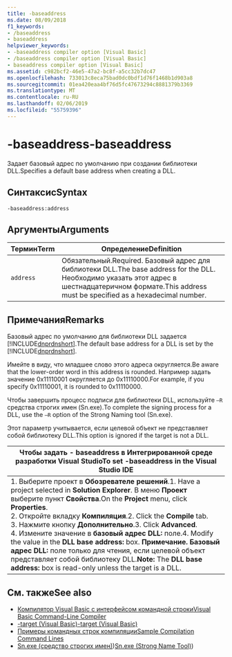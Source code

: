 ```yaml
---
title: -baseaddress
ms.date: 08/09/2018
f1_keywords:
- /baseaddress
- baseaddress
helpviewer_keywords:
- -baseaddress compiler option [Visual Basic]
- /baseaddress compiler option [Visual Basic]
- baseaddress compiler option [Visual Basic]
ms.assetid: c982bcf2-46e5-47a2-bc8f-a5cc32b7dc47
ms.openlocfilehash: 733013c8eca75bad0dc0bdf1d76f1468b1d903a8
ms.sourcegitcommit: 01ea420eaa4bf76d5fc47673294c8881379b3369
ms.translationtype: MT
ms.contentlocale: ru-RU
ms.lasthandoff: 02/06/2019
ms.locfileid: "55759396"
---
```

# <a name="-baseaddress"></a><span data-ttu-id="ff54e-102">-baseaddress</span><span class="sxs-lookup"><span data-stu-id="ff54e-102">-baseaddress</span></span>
<span data-ttu-id="ff54e-103">Задает базовый адрес по умолчанию при создании библиотеки DLL.</span><span class="sxs-lookup"><span data-stu-id="ff54e-103">Specifies a default base address when creating a DLL.</span></span>  
  
## <a name="syntax"></a><span data-ttu-id="ff54e-104">Синтаксис</span><span class="sxs-lookup"><span data-stu-id="ff54e-104">Syntax</span></span>  
  
```  
-baseaddress:address  
```  
  
## <a name="arguments"></a><span data-ttu-id="ff54e-105">Аргументы</span><span class="sxs-lookup"><span data-stu-id="ff54e-105">Arguments</span></span>  
  
|<span data-ttu-id="ff54e-106">Термин</span><span class="sxs-lookup"><span data-stu-id="ff54e-106">Term</span></span>|<span data-ttu-id="ff54e-107">Определение</span><span class="sxs-lookup"><span data-stu-id="ff54e-107">Definition</span></span>|  
|---|---|  
|`address`|<span data-ttu-id="ff54e-108">Обязательный.</span><span class="sxs-lookup"><span data-stu-id="ff54e-108">Required.</span></span> <span data-ttu-id="ff54e-109">Базовый адрес для библиотеки DLL.</span><span class="sxs-lookup"><span data-stu-id="ff54e-109">The base address for the DLL.</span></span> <span data-ttu-id="ff54e-110">Необходимо указать этот адрес в шестнадцатеричном формате.</span><span class="sxs-lookup"><span data-stu-id="ff54e-110">This address must be specified as a hexadecimal number.</span></span>|  
  
## <a name="remarks"></a><span data-ttu-id="ff54e-111">Примечания</span><span class="sxs-lookup"><span data-stu-id="ff54e-111">Remarks</span></span>  
 <span data-ttu-id="ff54e-112">Базовый адрес по умолчанию для библиотеки DLL задается [!INCLUDE[dnprdnshort](~/includes/dnprdnshort-md.md)].</span><span class="sxs-lookup"><span data-stu-id="ff54e-112">The default base address for a DLL is set by the [!INCLUDE[dnprdnshort](~/includes/dnprdnshort-md.md)].</span></span>  
  
 <span data-ttu-id="ff54e-113">Имейте в виду, что младшее слово этого адреса округляется.</span><span class="sxs-lookup"><span data-stu-id="ff54e-113">Be aware that the lower-order word in this address is rounded.</span></span> <span data-ttu-id="ff54e-114">Например задать значение 0x11110001 округляется до 0x11110000.</span><span class="sxs-lookup"><span data-stu-id="ff54e-114">For example, if you specify 0x11110001, it is rounded to 0x11110000.</span></span>  
  
 <span data-ttu-id="ff54e-115">Чтобы завершить процесс подписи для библиотеки DLL, используйте `–R` средства строгих имен (Sn.exe).</span><span class="sxs-lookup"><span data-stu-id="ff54e-115">To complete the signing process for a DLL, use the `–R` option of the Strong Naming tool (Sn.exe).</span></span>  
  
 <span data-ttu-id="ff54e-116">Этот параметр учитывается, если целевой объект не представляет собой библиотеку DLL.</span><span class="sxs-lookup"><span data-stu-id="ff54e-116">This option is ignored if the target is not a DLL.</span></span>  
  
|<span data-ttu-id="ff54e-117">Чтобы задать - baseaddress в Интегрированной среде разработки Visual Studio</span><span class="sxs-lookup"><span data-stu-id="ff54e-117">To set -baseaddress in the Visual Studio IDE</span></span>|  
|---|  
|<span data-ttu-id="ff54e-118">1.  Выберите проект в **Обозревателе решений**.</span><span class="sxs-lookup"><span data-stu-id="ff54e-118">1.  Have a project selected in **Solution Explorer**.</span></span> <span data-ttu-id="ff54e-119">В меню **Проект** выберите пункт **Свойства**.</span><span class="sxs-lookup"><span data-stu-id="ff54e-119">On the **Project** menu, click **Properties**.</span></span> <br /><span data-ttu-id="ff54e-120">2.  Откройте вкладку **Компиляция**.</span><span class="sxs-lookup"><span data-stu-id="ff54e-120">2.  Click the **Compile** tab.</span></span><br /><span data-ttu-id="ff54e-121">3.  Нажмите кнопку **Дополнительно**.</span><span class="sxs-lookup"><span data-stu-id="ff54e-121">3.  Click **Advanced**.</span></span><br /><span data-ttu-id="ff54e-122">4.  Измените значение в **базовый адрес DLL:** поле.</span><span class="sxs-lookup"><span data-stu-id="ff54e-122">4.  Modify the value in the **DLL base address:** box.</span></span> <span data-ttu-id="ff54e-123">**Примечание.**      **Базовый адрес DLL:** поле только для чтения, если целевой объект представляет собой библиотеку DLL.</span><span class="sxs-lookup"><span data-stu-id="ff54e-123">**Note:**      The **DLL base address:** box is read-only unless the target is a DLL.</span></span>|  
  
## <a name="see-also"></a><span data-ttu-id="ff54e-124">См. также</span><span class="sxs-lookup"><span data-stu-id="ff54e-124">See also</span></span>
- [<span data-ttu-id="ff54e-125">Компилятор Visual Basic с интерфейсом командной строки</span><span class="sxs-lookup"><span data-stu-id="ff54e-125">Visual Basic Command-Line Compiler</span></span>](../../../visual-basic/reference/command-line-compiler/index.md)
- [<span data-ttu-id="ff54e-126">-target (Visual Basic)</span><span class="sxs-lookup"><span data-stu-id="ff54e-126">-target (Visual Basic)</span></span>](../../../visual-basic/reference/command-line-compiler/target.md)
- [<span data-ttu-id="ff54e-127">Примеры командных строк компиляции</span><span class="sxs-lookup"><span data-stu-id="ff54e-127">Sample Compilation Command Lines</span></span>](../../../visual-basic/reference/command-line-compiler/sample-compilation-command-lines.md)
- <span data-ttu-id="ff54e-128">[Sn.exe (средство строгих имен)](../../../framework/tools/sn-exe-strong-name-tool.md))</span><span class="sxs-lookup"><span data-stu-id="ff54e-128">[Sn.exe (Strong Name Tool)](../../../framework/tools/sn-exe-strong-name-tool.md))</span></span>
